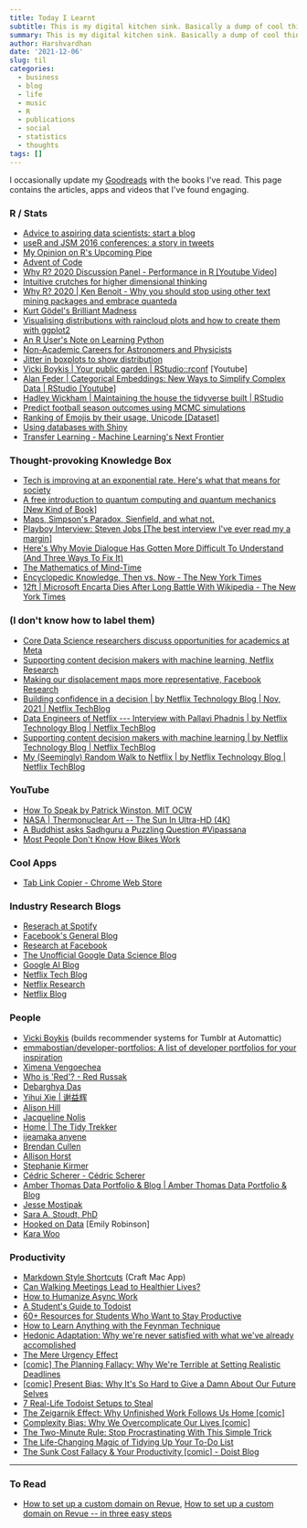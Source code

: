```yaml
---
title: Today I Learnt
subtitle: This is my digital kitchen sink. Basically a dump of cool things.
summary: This is my digital kitchen sink. Basically a dump of cool things.
author: Harshvardhan
date: '2021-12-06'
slug: til
categories:
  - business
  - blog
  - life
  - music
  - R
  - publications
  - social
  - statistics
  - thoughts
tags: []
---
```


I occasionally update my [Goodreads](https://www.goodreads.com/user/show/66858367-harshvardhan) with the books I've read. This page contains the articles, apps and videos that I've found engaging.

### R / Stats

-   [Advice to aspiring data scientists: start a blog](http://varianceexplained.org/r/start-blog/)
-   [useR and JSM 2016 conferences: a story in tweets](http://varianceexplained.org/r/user-jsm-conferences/)
-   [My Opinion on R's Upcoming Pipe](https://www.r-bloggers.com/2020/12/my-opinion-on-rs-upcoming-pipe/)
-   [Advent of Code](https://adventofcode.com/)
-   [Why R? 2020 Discussion Panel - Performance in R \[Youtube Video\]](https://www.youtube.com/watch?v=uiEhmKN1RJo)
-   [Intuitive crutches for higher dimensional thinking](https://mathoverflow.net/questions/25983/intuitive-crutches-for-higher-dimensional-thinking)
-   [Why R? 2020 \| Ken Benoit - Why you should stop using other text mining packages and embrace quanteda](https://www.youtube.com/watch?v=9hEvGBu3cnI)
-   [Kurt Gödel's Brilliant Madness](https://www.privatdozent.co/p/kurt-godels-brilliant-madness)
-   [Visualising distributions with raincloud plots and how to create them with ggplot2](https://www.cedricscherer.com/2021/06/06/visualizing-distributions-with-raincloud-plots-and-how-to-create-them-with-ggplot2/)
-   [An R User's Note on Learning Python](https://rpubs.com/MenaWANG/LearningPython-Automation1)
-   [Non-Academic Careers for Astronomers and Physicists](https://speakerdeck.com/juliasilge/non-academic-careers-for-astronomers-and-physicists)
-   [Jitter in boxplots to show distribution](https://stackoverflow.com/questions/70227169/how-to-plot-the-points-position-correspond-to-the-boxplots)
-   [Vicki Boykis \| Your public garden \| RStudio::rconf](https://www.youtube.com/watch?v=E5ERSfydB30) \[Youtube\]
-   [Alan Feder \| Categorical Embeddings: New Ways to Simplify Complex Data \| RStudio \[Youtube\]](https://www.youtube.com/watch?v=gZSTYE8ODbs)
-   [Hadley Wickham \| Maintaining the house the tidyverse built \| RStudio](https://www.youtube.com/watch?v=izFssYRsLZs&t=1s)
-   [Predict football season outcomes using MCMC simulations](https://github.com/curiousily/mcmc-football-prediction)
-   [Ranking of Emojis by their usage, Unicode \[Dataset\]](https://docs.google.com/spreadsheets/d/1Zs13WJYdZL1pNZP0dCIXkWau_tZOjK3mmJz0KNq4I30/edit#gid=196891844)
-   [Using databases with Shiny](https://emilyriederer.netlify.app/post/shiny-db/)
-   [Transfer Learning - Machine Learning's Next Frontier](https://ruder.io/transfer-learning/)

### Thought-provoking Knowledge Box

-   [Tech is improving at an exponential rate. Here's what that means for society](https://www.morningbrew.com/emerging-tech/stories/2021/11/24/tech-is-improving-at-an-exponential-rate-here-s-what-that-means-for-society?utm_campaign=mb&utm_medium=newsletter&utm_source=morning_brew&mid=db18db43828180889e38a0bc0e4ac362&uid=MifcoVe3xqQeEeaWE3US3gLv)
-   [A free introduction to quantum computing and quantum mechanics \[New Kind of Book\]](https://quantum.country)
-   [Maps, Simpson's Paradox, Sienfield, and what not.](https://michaelnielsen.org/reinventing_explanation/index.html)
-   [Playboy Interview: Steven Jobs \[The best interview I've ever read my a margin\]](https://allaboutstevejobs.com/verbatim/interviews/playboy_1985)
-   [Here's Why Movie Dialogue Has Gotten More Difficult To Understand (And Three Ways To Fix It)](https://www.slashfilm.com/673162/heres-why-movie-dialogue-has-gotten-more-difficult-to-understand-and-three-ways-to-fix-it/?s=09)
-   [The Mathematics of Mind-Time](https://getpocket.com/explore/item/the-mathematics-of-mind-time)
-   [Encyclopedic Knowledge, Then vs. Now - The New York Times](https://www.nytimes.com/2009/05/03/business/03digi.html)
-   [12ft \| Microsoft Encarta Dies After Long Battle With Wikipedia - The New York Times](https://12ft.io/proxy?q=http://bits.blogs.nytimes.com/2009/03/30/microsoft-encarta-dies-after-long-battle-with-wikipedia)

### (I don't know how to label them)

-   [Core Data Science researchers discuss opportunities for academics at Meta](https://research.facebook.com/blog/2021/12/core-data-science-researchers-discuss-opportunities-for-academics-at-meta/)
-   [Supporting content decision makers with machine learning, Netflix Research](https://netflixtechblog.com/supporting-content-decision-makers-with-machine-learning-995b7b76006f)
-   [Making our displacement maps more representative, Facebook Research](https://research.facebook.com/blog/2021/12/making-our-displacement-maps-more-representative/)
-   [Building confidence in a decision \| by Netflix Technology Blog \| Nov, 2021 \| Netflix TechBlog](https://netflixtechblog.com/building-confidence-in-a-decision-8705834e6fd8)
-   [Data Engineers of Netflix --- Interview with Pallavi Phadnis \| by Netflix Technology Blog \| Netflix TechBlog](https://netflixtechblog.com/data-engineers-of-netflix-interview-with-pallavi-phadnis-a1fcc5f64906)
-   [Supporting content decision makers with machine learning \| by Netflix Technology Blog \| Netflix TechBlog](https://netflixtechblog.com/supporting-content-decision-makers-with-machine-learning-995b7b76006f)
-   [My (Seemingly) Random Walk to Netflix \| by Netflix Technology Blog \| Netflix TechBlog](https://netflixtechblog.com/my-seemingly-random-walk-to-netflix-293d952953fa)

### YouTube

-   [How To Speak by Patrick Winston, MIT OCW](https://www.youtube.com/watch?v=Unzc731iCUY)
-   [NASA \| Thermonuclear Art -- The Sun In Ultra-HD (4K)](https://www.youtube.com/watch?v=6tmbeLTHC_0)
-   [A Buddhist asks Sadhguru a Puzzling Question #Vipassana](https://www.youtube.com/watch?v=6OdKZRnmRQ0)
-   [Most People Don't Know How Bikes Work](https://www.youtube.com/watch?v=9cNmUNHSBac)

### Cool Apps

-   [Tab Link Copier - Chrome Web Store](https://chrome.google.com/webstore/detail/tab-link-copier/ijkpnaifgolhlcfhcfamddnlnfjpjaji/related?hl=en)

### Industry Research Blogs

-   [Reserach at Spotify](https://research.atspotify.com/blog/)
-   [Facebook's General Blog](https://www.facebook.com/formedia/blog)
-   [Research at Facebook](https://research.fb.com/blog/)
-   [The Unofficial Google Data Science Blog](https://www.unofficialgoogledatascience.com/)
-   [Google AI Blog](https://ai.googleblog.com/)
-   [Netflix Tech Blog](https://netflixtechblog.com/)
-   [Netflix Research](https://research.netflix.com/articles)
-   [Netflix Blog](https://about.netflix.com/en/newsroom)

### People

-   [Vicki Boykis](http://vickiboykis.com/) (builds recommender systems for Tumblr at Automattic)
-   [emmabostian/developer-portfolios: A list of developer portfolios for your inspiration](https://github.com/emmabostian/developer-portfolios)
-   [Ximena Vengoechea](https://www.ximenavengoechea.com/)
-   [Who is 'Red'? - Red Russak](http://redrussak.com/)
-   [Debarghya Das](http://debarghyadas.com/)
-   [Yihui Xie \| 谢益辉](https://yihui.org/)
-   [Alison Hill](https://www.apreshill.com/)
-   [Jacqueline Nolis](https://jnolis.com/)
-   [Home \| The Tidy Trekker](https://www.thetidytrekker.com/)
-   [ijeamaka anyene](https://ijeamaka-anyene.netlify.app/index.html)
-   [Brendan Cullen](https://bcullen.rbind.io/)
-   [Allison Horst](https://www.allisonhorst.com/)
-   [Stephanie Kirmer](https://skirmer.github.io/)
-   [Cédric Scherer - Cédric Scherer](https://www.cedricscherer.com/)
-   [Amber Thomas Data Portfolio & Blog \| Amber Thomas Data Portfolio & Blog](https://amber.rbind.io/)
-   [Jesse Mostipak](https://www.jessemaegan.com/)
-   [Sara A. Stoudt, PhD](https://sastoudt.github.io/)
-   [Hooked on Data](https://hookedondata.org/) \[Emily Robinson\]
-   [Kara Woo](https://karawoo.com/)

### Productivity

-   [Markdown Style Shortcuts](https://support.craft.do/hc/en-us/articles/360019555597-Markdown-Style-Shortcuts) (Craft Mac App)
-   [Can Walking Meetings Lead to Healthier Lives?](https://blog.doist.com/remote-work-meetings/)
-   [How to Humanize Async Work](https://blog.doist.com/humanizing-async-work/)
-   [A Student's Guide to Todoist](https://blog.doist.com/todoist-guide-for-students/)
-   [60+ Resources for Students Who Want to Stay Productive](https://blog.doist.com/60-resources-students-stay-productive/)
-   [How to Learn Anything with the Feynman Technique](https://blog.doist.com/feynman-technique/)
-   [Hedonic Adaptation: Why we're never satisfied with what we've already accomplished](https://blog.doist.com/hedonic-adaptation-comic/)
-   [The Mere Urgency Effect](https://blog.doist.com/mere-urgency-effect-comic/)
-   [\[comic\] The Planning Fallacy: Why We're Terrible at Setting Realistic Deadlines](https://blog.doist.com/planning-fallacy-comic/)
-   [\[comic\] Present Bias: Why It's So Hard to Give a Damn About Our Future Selves](https://blog.doist.com/present-bias-comic/)
-   [7 Real-Life Todoist Setups to Steal](https://blog.doist.com/todoist-setup/)
-   [The Zeigarnik Effect: Why Unfinished Work Follows Us Home \[comic\]](https://blog.doist.com/zeigarnik-effect-comic/)
-   [Complexity Bias: Why We Overcomplicate Our Lives \[comic\]](https://blog.doist.com/complexity-bias-comic/)
-   [The Two-Minute Rule: Stop Procrastinating With This Simple Trick](https://blog.doist.com/two-minute-rule/)
-   [The Life-Changing Magic of Tidying Up Your To-Do List](https://blog.doist.com/life-changing-magic-tidying-todoist/)
-   [The Sunk Cost Fallacy & Your Productivity \[comic\] - Doist Blog](https://blog.doist.com/sunk-cost-fallacy-comic/)

------------------------------------------------------------------------

### To Read

-   [How to set up a custom domain on Revue](https://blog.getrevue.co/how-to-set-up-a-custom-domain-on-revue-ab15ea351929), [How to set up a custom domain on Revue -- in three easy steps](http://help.getrevue.co/en/articles/395396-how-to-set-up-a-custom-domain-on-revue-in-three-easy-steps)
